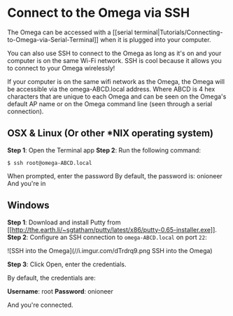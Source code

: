 # Connect to the Omega via SSH

The Omega can be accessed with a [[serial terminal|Tutorials/Connecting-to-Omega-via-Serial-Terminal]] when it is plugged into your computer.

You can also use SSH to connect to the Omega as long as it's on and your computer is on the same Wi-Fi network. SSH is cool because it allows you to connect to your Omega wirelessly!

If your computer is on the same wifi network as the Omega, the Omega will be accessible via the omega-ABCD.local address.
Where ABCD is 4 hex characters that are unique to each Omega and can be seen on the Omega's default AP name or on the Omega command line (seen through a serial connection).

## OSX & Linux (Or other *NIX operating system)

**Step 1**: Open the Terminal app
**Step 2**: Run the following command:
```
$ ssh root@omega-ABCD.local
```

When prompted, enter the password
By default, the password is: onioneer
And you're in

## Windows

**Step 1**: Download and install Putty from [[http://the.earth.li/~sgtatham/putty/latest/x86/putty-0.65-installer.exe]].
**Step 2**: Configure an SSH connection to `omega-ABCD.local` on port `22`:

![SSH into the Omega](//i.imgur.com/dTrdrq9.png SSH into the Omega)

**Step 3**: Click Open, enter the credentials.

By default, the credentials are:

**Username**: root
**Password**: onioneer

And you're connected.